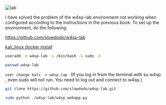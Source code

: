 ![lab](https://user-images.githubusercontent.com/96872399/211072216-d7782108-60f1-4df2-a689-34d0036f2fb3.png)

I have solved the problem of the w4sp-lab environment not working when configured according to the instructions in the previous book. To set up the environment, do the following:

https://github.com/slowdodo/w4sp-lab

[kali_linux docker install](https://www.kali.org/docs/containers/installing-docker-on-kali/)

``` bash
useradd -m w4sp-lab -s /bin/bash -G sudo -U
```
``` bash
passwd w4sp-lab
```
`user change kali -> w4sp-lap `
(If you log in from the terminal with su w4sp , even sudo will not run. You need to log out and connect to w4sp.)
``` bash
git clone https://github.com/slowdodo/w4sp-lab.git
```
``` bash
sudo python ./w4sp-lab/w4sp_webapp.py 
```
